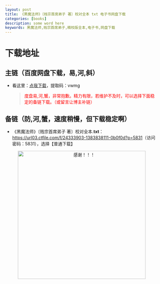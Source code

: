 ```yaml
---
layout: post
title: 《黑魔法师》〔贱宗首席弟子 著〕校对全本 txt 电子书网盘下载
categories: [books]
description: some word here
keywords: 黑魔法师,贱宗首席弟子,精校版全本,电子书,网盘下载
---
```


# 下载地址

## 主链（百度网盘下载，易,河,斜）

- 看这里：[点我下载](https://pan.baidu.com/s/1iMXUbSbtZQZjDcqDmnWUyw?pwd=vwmg)，提取码：vwmg

  > <p style="color:red" >度盘易,河,蟹，非常抱歉。精力有限，若维护不及时，可以选择下面稳定的备链下载。（或留言让博主补链）</p>

## 备链（防,河,蟹，速度稍慢，但下载稳定啊）

- 《黑魔法师》〔贱宗首席弟子 著〕校对全本.**txt**：<https://url03.ctfile.com/f/24333903-1383838111-0b0f0d?p=5831>（访问密码：5831），选择【普通下载】

<div align="center"><img src="https://pic.imgdb.cn/item/6707df6bd29ded1a8ce37031.gif" alt="感谢！！！" width="420px" height="auto"/></div>
